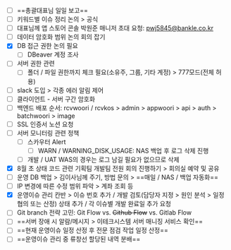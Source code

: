 - [ ] ==총괄대표님 일일 보고==
- [ ] 키워드별 이슈 정리 논의 > 공식
- [ ] 대표님께 앱 스토어 콘솔 박원준 매니저 초대 요청: pwj5845@bankle.co.kr
- [ ] 데이터 암호화 범위 논의 회의 잡기
- [x] DB 접근 권한 논의 필요
	- [ ] DBeaver 계정 조사
- [ ] 서버 권한 관련
	- [ ] 폴더 / 파일 권한까지 체크 필요(소유주, 그룹, 기타 계정) > 777모드(전체 허용)
- [ ] slack 도입 > 각종 에러 알림 제어
- [ ] 클라이언트 - 서버 구간 암호화
- [ ] 백엔드 배포 순서: rcvwoori / rcvkos > admin > appwoori > api > auth > batchwoori > image
- [ ] SSL 인증서 노션 요청
- [ ] 서버 모니터링 관련 정책
	- [ ] 스카우터 Alert 
		- [ ] WARN / WARNING_DISK_USAGE: NAS 백업 후 로그 삭제 진행
	- [ ] 개발 / UAT WAS의 경우는 로그 남길 필요가 없으므로 삭제
- [x] 8월 초 상태 코드 관련 기획팀 개발팀 전원 회의 진행하기 > 회의실 예약 및 공유
- [ ] 운영 DB 백업 > 김이사님께 주기, 방법 문의 > ==매일 / NAS / 백업 자동화==
- [ ] IP 변경에 따른 수정 범위 파악 > 계좌 조회 등
- [x] 운영이슈 관리 칸반 > 이슈 번호 추가 / 개발 검토(담당자 지정 > 원인 분석 > 일정 협의 또는 산정) 상태 추가 / 각 이슈별 개발 완료일 추가 요청
- [ ] Git branch 전략 고민: Git Flow vs. ~~Github Flow~~ vs. Gitlab Flow
- [ ] ==서버 장애 시 알람/메시지 > 이테크시스템 서버 매니징 서비스 확인==
- [ ] ==현재 운영이슈 일정 산정 후 전문 점검 작업 일정 산정==
- [ ] ==운영이슈 관리 중 류창선 할당된 내역 분배==